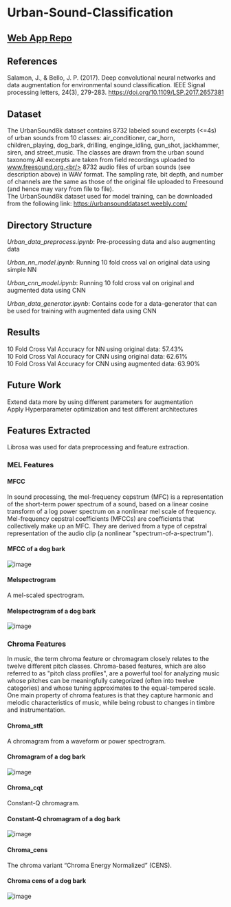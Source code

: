 # Urban-Sound-Classification

## [Web App Repo](https://github.com/AmritK10/Urban-Sound-Classification-Webapp)

## References

Salamon, J., & Bello, J. P. (2017). Deep convolutional neural networks and data augmentation for environmental sound classification. IEEE Signal processing letters, 24(3), 279-283. https://doi.org/10.1109/LSP.2017.2657381

## Dataset

The UrbanSound8k dataset contains 8732 labeled sound excerpts (<=4s) of urban sounds from 10 classes: air_conditioner, car_horn, children_playing, dog_bark, drilling, enginge_idling, gun_shot, jackhammer, siren, and street_music. The classes are drawn from the urban sound taxonomy.All excerpts are taken from field recordings uploaded to www.freesound.org.<br/>
8732 audio files of urban sounds (see description above) in WAV format. The sampling rate, bit depth, and number of channels are the same as those of the original file uploaded to Freesound (and hence may vary from file to file).<br/>
The UrbanSound8k dataset used for model training, can be downloaded from the following link: https://urbansounddataset.weebly.com/ <br />

## Directory Structure

<i>Urban_data_preprocess.ipynb</i>: Pre-processing data and also augmenting data

<i>Urban_nn_model.ipynb</i>: Running 10 fold cross val on original data using simple NN

<i>Urban_cnn_model.ipynb</i>: Running 10 fold cross val on original and augmented data using CNN

<i>Urban_data_generator.ipynb</i>: Contains code for a data-generator that can be used for training with augmented data using CNN

## Results

10 Fold Cross Val Accuracy for NN using original data: 57.43% <br/>
10 Fold Cross Val Accuracy for CNN using original data: 62.61% <br/>
10 Fold Cross Val Accuracy for CNN using augmented data: 63.90% <br/>

## Future Work

Extend data more by using different parameters for augmentation <br/>
Apply Hyperparameter optimization and test different architectures <br/>

## Features Extracted

Librosa was used for data preprocessing and feature extraction.<br/>

### MEL Features

#### MFCC <br/>

In sound processing, the mel-frequency cepstrum (MFC) is a representation of the short-term power spectrum of a sound, based on a linear cosine transform of a log power spectrum on a nonlinear mel scale of frequency.<br/>
Mel-frequency cepstral coefficients (MFCCs) are coefficients that collectively make up an MFC. They are derived from a type of cepstral representation of the audio clip (a nonlinear "spectrum-of-a-spectrum").<br/>

#### MFCC of a dog bark<br/>

![image](https://user-images.githubusercontent.com/31596604/51472544-ce520c80-1d9f-11e9-883c-e08c4463a5b4.png)<br/>

#### Melspectrogram <br/>

A mel-scaled spectrogram.<br/>

#### Melspectrogram of a dog bark<br/>

![image](https://user-images.githubusercontent.com/31596604/51472743-5f28e800-1da0-11e9-9402-5ba41dfefae5.png)<br/>

### Chroma Features

In music, the term chroma feature or chromagram closely relates to the twelve different pitch classes. Chroma-based features, which are also referred to as "pitch class profiles", are a powerful tool for analyzing music whose pitches can be meaningfully categorized (often into twelve categories) and whose tuning approximates to the equal-tempered scale. One main property of chroma features is that they capture harmonic and melodic characteristics of music, while being robust to changes in timbre and instrumentation.<br/>

#### Chroma_stft<br/>

A chromagram from a waveform or power spectrogram.<br/>

#### Chromagram of a dog bark<br/>

![image](https://user-images.githubusercontent.com/31596604/51472838-a616dd80-1da0-11e9-87f3-54a6a9e03170.png)<br/>

#### Chroma_cqt<br/>

Constant-Q chromagram.<br/>

#### Constant-Q chromagram of a dog bark<br/>

![image](https://user-images.githubusercontent.com/31596604/51472906-e0807a80-1da0-11e9-8988-f060eed38957.png)<br/>

#### Chroma_cens<br/>

The chroma variant “Chroma Energy Normalized” (CENS).<br/>

#### Chroma cens of a dog bark<br/>

![image](https://user-images.githubusercontent.com/31596604/51472963-09087480-1da1-11e9-863f-084b84ecd584.png)<br/>
